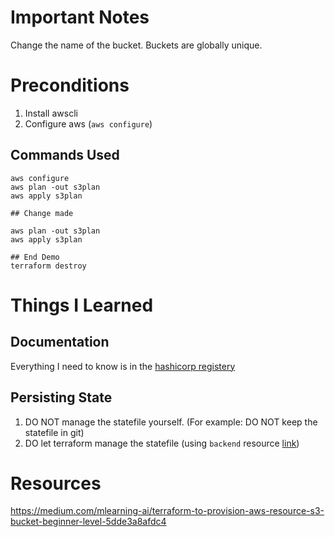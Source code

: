 # Important Notes

Change the name of the bucket. Buckets are globally unique.

# Preconditions

1. Install awscli
2. Configure aws (`aws configure`)

## Commands Used

```
aws configure
aws plan -out s3plan
aws apply s3plan

## Change made

aws plan -out s3plan
aws apply s3plan

## End Demo
terraform destroy

```

# Things I Learned

## Documentation

Everything I need to know is in the [hashicorp registery](https://registry.terraform.io/)

## Persisting State

1. DO NOT manage the statefile yourself. (For example: DO NOT keep the statefile in git)
2. DO let terraform manage the statefile (using `backend` resource [link](https://developer.hashicorp.com/terraform/language/settings/backends/configuration))

# Resources

https://medium.com/mlearning-ai/terraform-to-provision-aws-resource-s3-bucket-beginner-level-5dde3a8afdc4